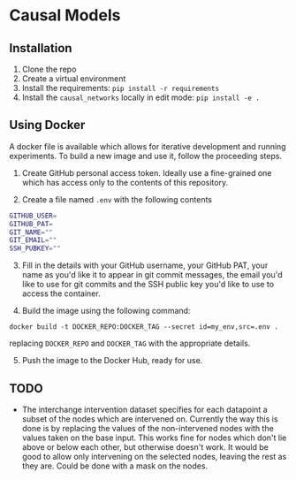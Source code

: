 # Causal Models

## Installation

1. Clone the repo
2. Create a virtual environment
3. Install the requirements: `pip install -r requirements`
4. Install the `causal_networks` locally in edit mode: `pip install -e .`


## Using Docker

A docker file is available which allows for iterative development and running
experiments. To build a new image and use it, follow the proceeding steps.

1. Create GitHub personal access token. Ideally use a fine-grained one which has access
   only to the contents of this repository.

2. Create a file named `.env` with the following contents

```bash
GITHUB_USER=
GITHUB_PAT=
GIT_NAME=""
GIT_EMAIL=""
SSH_PUBKEY=""
```

3. Fill in the details with your GitHub username, your GitHub PAT, your name as you'd
   like it to appear in git commit messages, the email you'd like to use for git commits
   and the SSH public key you'd like to use to access the container.

4. Build the image using the following command:

```
docker build -t DOCKER_REPO:DOCKER_TAG --secret id=my_env,src=.env .
```

replacing `DOCKER_REPO` and `DOCKER_TAG` with the appropriate details.

5. Push the image to the Docker Hub, ready for use.


## TODO

- The interchange intervention dataset specifies for each datapoint a subset of the
  nodes which are intervened on. Currently the way this is done is by replacing the
  values of the non-intervened nodes with the values taken on the base input. This works
  fine for nodes which don't lie above or below each other, but otherwise doesn't work.
  It would be good to allow only intervening on the selected nodes, leaving the rest as
  they are. Could be done with a mask on the nodes.